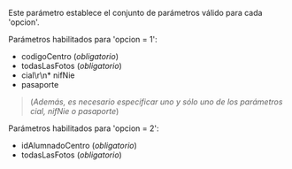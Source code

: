 Este parámetro establece el conjunto de parámetros válido para cada 'opcion'.

Parámetros habilitados para 'opcion = 1': 

* codigoCentro (_obligatorio_)
* todasLasFotos (_obligatorio_)
* cial\r\n* nifNie 
* pasaporte

> (_Además, es necesario especificar uno y sólo uno de los parámetros cial, nifNie o pasaporte_)

Parámetros habilitados para 'opcion = 2':

* idAlumnadoCentro (_obligatorio_)
* todasLasFotos (_obligatorio_)

